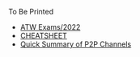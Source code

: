 To Be Printed


- [ATW Exams/2022](https://github.com/setrar/ATWireless/blob/main/Exams/2022/REPORT.pdf)
- [CHEATSHEET](https://github.com/setrar/MobCom/blob/main/Exams/cheatsheet/CHEATSHEET.pdf)
- [Quick Summary of P2P Channels](https://github.com/setrar/MobCom/blob/main/Lectures/11/REPORT.pdf)

